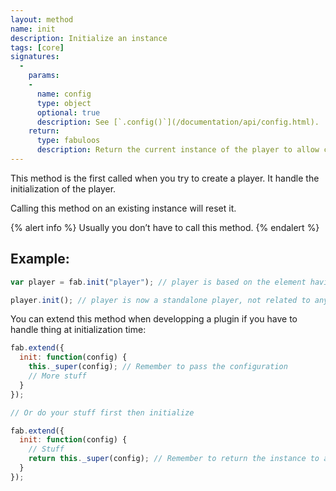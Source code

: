 ```yaml
---
layout: method
name: init
description: Initialize an instance
tags: [core]
signatures:
  -
    params:
    -
      name: config
      type: object
      optional: true
      description: See [`.config()`](/documentation/api/config.html).
    return:
      type: fabuloos
      description: Return the current instance of the player to allow chaining.
---
```


This method is the first called when you try to create a player. It handle the initialization of the player.

Calling this method on an existing instance will reset it.

{% alert info %}
Usually you don’t have to call this method.
{% endalert %}

## Example:
```js
var player = fab.init("player"); // player is based on the element having "player" for ID

player.init(); // player is now a standalone player, not related to any element
```

You can extend this method when developping a plugin if you have to handle thing at initialization time:

```js
fab.extend({
  init: function(config) {
    this._super(config); // Remember to pass the configuration
    // More stuff
  }
});

// Or do your stuff first then initialize

fab.extend({
  init: function(config) {
    // Stuff
    return this._super(config); // Remember to return the instance to allow chaining
  }
});
```